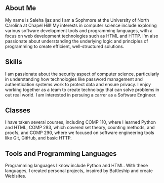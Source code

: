 ## About Me
My name is Saleha Ijaz and I am a Sophmore at the University of North Carolina at Chapel Hill! My interests in computer science include exploring various software development tools and programming languages, with a focus on web development technologies such as HTML and HTTP. I'm also passionate about understanding the underlying logic and principles of programming to create efficient, well-structured solutions.

## Skills
I am passionate about the security aspect of computer science, particularly in understanding how technologies like password management and authentication systems work to protect data and ensure privacy. I enjoy working together as a team to create technology that can solve problems in out real world. I am interested in persuing a carrer as a Software Engineer.  

## Classes
I have taken several courses, including COMP 110, where I learned Python and HTML, COMP 283, which covered set theory, counting methods, and proofs, and COMP 290, where we focused on software engineering tools like Git, GitHub, and basic HTTP. 

## Tools and Programming Languages
Programming languages I know include Python and HTML. With these languages, I created personal projects, inspired by Battleship and create Webisites. 
